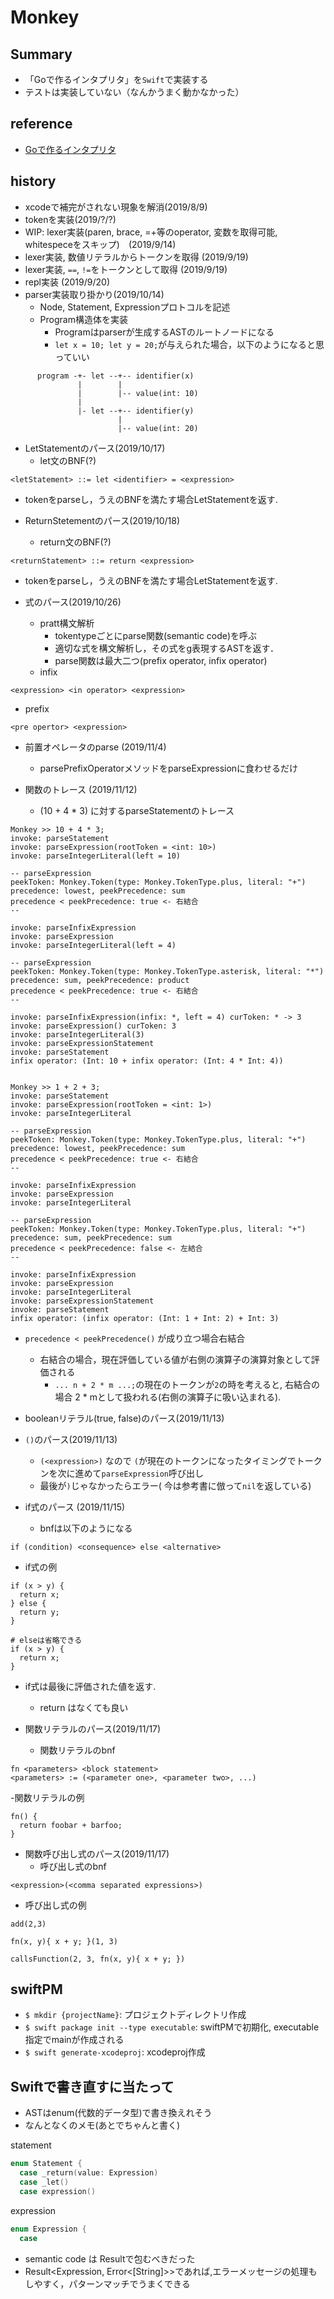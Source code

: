 # Monkey
## Summary
- 「Goで作るインタプリタ」を`Swift`で実装する
- テストは実装していない（なんかうまく動かなかった）
## reference
- [Goで作るインタプリタ](https://www.amazon.co.jp/Go%E8%A8%80%E8%AA%9E%E3%81%A7%E3%81%A4%E3%81%8F%E3%82%8B%E3%82%A4%E3%83%B3%E3%82%BF%E3%83%97%E3%83%AA%E3%82%BF-Thorsten-Ball/dp/4873118220)

## history
- xcodeで補完がされない現象を解消(2019/8/9)
- tokenを実装(2019/?/?)
- WIP: lexer実装(paren, brace, =+等のoperator, 変数を取得可能, whitespeceをスキップ)　(2019/9/14)
- lexer実装, 数値リテラルからトークンを取得 (2019/9/19)
- lexer実装, `==`, `!=`をトークンとして取得 (2019/9/19)
- repl実装 (2019/9/20)
- parser実装取り掛かり(2019/10/14)
  - Node, Statement, Expressionプロトコルを記述
  - Program構造体を実装
    - Programはparserが生成するASTのルートノードになる
    - `let x = 10; let y = 20;`が与えられた場合，以下のようになると思っていい
```
      program -+- let --+-- identifier(x)
               |        |
               |        |-- value(int: 10)
               |
               |- let --+-- identifier(y)
                        |
                        |-- value(int: 20)
```

- LetStatementのパース(2019/10/17)
  - let文のBNF(?)

```bnf
<letStatement> ::= let <identifier> = <expression>

```
  - tokenをparseし，うえのBNFを満たす場合LetStatementを返す.

- ReturnStetementのパース(2019/10/18)
  - return文のBNF(?)

```bnf
<returnStatement> ::= return <expression>
```
  - tokenをparseし，うえのBNFを満たす場合LetStatementを返す.

- 式のパース(2019/10/26)
    - pratt構文解析
        - tokentypeごとにparse関数(semantic code)を呼ぶ
        - 適切な式を構文解析し，その式をg表現するASTを返す．
        - parse関数は最大二つ(prefix operator, infix operator)
    - infix

```bnf
<expression> <in operator> <expression>
```

- prefix

```bnf
<pre opertor> <expression>
```

- 前置オペレータのparse (2019/11/4)
  - parsePrefixOperatorメソッドをparseExpressionに食わせるだけ

- 関数のトレース (2019/11/12)
  - (10 + 4 * 3) に対するparseStatementのトレース
```
Monkey >> 10 + 4 * 3;
invoke: parseStatement
invoke: parseExpression(rootToken = <int: 10>)
invoke: parseIntegerLiteral(left = 10)

-- parseExpression
peekToken: Monkey.Token(type: Monkey.TokenType.plus, literal: "+")
precedence: lowest, peekPrecedence: sum
precedence < peekPrecedence: true <- 右結合
--

invoke: parseInfixExpression
invoke: parseExpression
invoke: parseIntegerLiteral(left = 4)

-- parseExpression
peekToken: Monkey.Token(type: Monkey.TokenType.asterisk, literal: "*")
precedence: sum, peekPrecedence: product
precedence < peekPrecedence: true <- 右結合
--

invoke: parseInfixExpression(infix: *, left = 4) curToken: * -> 3
invoke: parseExpression() curToken: 3
invoke: parseIntegerLiteral(3)
invoke: parseExpressionStatement
invoke: parseStatement
infix operator: (Int: 10 + infix operator: (Int: 4 * Int: 4))


Monkey >> 1 + 2 + 3;
invoke: parseStatement
invoke: parseExpression(rootToken = <int: 1>)
invoke: parseIntegerLiteral

-- parseExpression
peekToken: Monkey.Token(type: Monkey.TokenType.plus, literal: "+")
precedence: lowest, peekPrecedence: sum
precedence < peekPrecedence: true <- 右結合
--

invoke: parseInfixExpression
invoke: parseExpression
invoke: parseIntegerLiteral

-- parseExpression
peekToken: Monkey.Token(type: Monkey.TokenType.plus, literal: "+")
precedence: sum, peekPrecedence: sum
precedence < peekPrecedence: false <- 左結合
--

invoke: parseInfixExpression
invoke: parseExpression
invoke: parseIntegerLiteral
invoke: parseExpressionStatement
invoke: parseStatement
infix operator: (infix operator: (Int: 1 + Int: 2) + Int: 3)
```
  - `precedence < peekPrecedence()` が成り立つ場合右結合
    - 右結合の場合，現在評価している値が右側の演算子の演算対象として評価される
      - `... n + 2 * m ...;`の現在のトークンが`2`の時を考えると, 右結合の場合 2 * mとして扱われる(右側の演算子に吸い込まれる).

- booleanリテラル(true, false)のパース(2019/11/13)
- `()`のパース(2019/11/13)
  - `(<expression>)` なので `(`が現在のトークンになったタイミングでトークンを次に進めて`parseExpression`呼び出し
  - 最後が`)`じゃなかったらエラー( 今は参考書に倣って`nil`を返している)

- if式のパース (2019/11/15)
  - bnfは以下のようになる
  
```bnf
if (condition) <consequence> else <alternative>
```
  - if式の例
  
```
if (x > y) {
  return x;
} else {
  return y;
}

# elseは省略できる
if (x > y) {
  return x;
}

```
  - if式は最後に評価された値を返す.
    - return はなくても良い

- 関数リテラルのパース(2019/11/17)
  - 関数リテラルのbnf
    
```
fn <parameters> <block statement>    
<parameters> := (<parameter one>, <parameter two>, ...)
```
  -関数リテラルの例
```
fn() {
  return foobar + barfoo;
}
```


- 関数呼び出し式のパース(2019/11/17)
  - 呼び出し式のbnf
  
```
<expression>(<comma separated expressions>)
```

  - 呼び出し式の例

```
add(2,3)

fn(x, y){ x + y; }(1, 3)

callsFunction(2, 3, fn(x, y){ x + y; })
```


## swiftPM
- `$ mkdir {projectName}`: プロジェクトディレクトリ作成
- `$ swift package init --type executable`: swiftPMで初期化, executable指定でmainが作成される
- `$ swift generate-xcodeproj`: xcodeproj作成


## Swiftで書き直すに当たって
- ASTはenum(代数的データ型)で書き換えれそう
- なんとなくのメモ(あとでちゃんと書く)

statement
```swift
enum Statement {
  case _return(value: Expression)
  case _let()
  case expression()
```

expression
```swift
enum Expression {
  case
```

- semantic code は Resultで包むべきだった
- Result<Expression, Error<[String]>>であれば,エラーメッセージの処理もしやすく，パターンマッチでうまくできる
